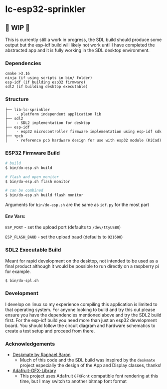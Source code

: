 # lc-esp32-sprinkler

## :wrench: WIP :hammer:
This is currently still a work in progress, the SDL build should produce some 
output but the esp-idf build will likely not work until I have completed the 
abstracted app and it is fully working in the SDL desktop environment.

### Dependencies
```
cmake >3.16
ninja (if using scripts in bin/ folder)
esp-idf (if building esp32 firmware)
sdl2 (if building desktop executable)
```

### Structure
```
├── lib-lc-sprinkler 
│    - platform independent application lib
├── sdl2
│    - SDL2 implementation for desktop
├── esp-idf
│    - esp32 microcontroller firmware implementation using esp-idf sdk
├── +pcb
│    - reference pcb hardware design for use with esp32 module (KiCad)
```

### ESP32 Firmware Build

``` bash
# build
$ bin/do-esp.sh build

# flash and open monitor
$ bin/do-esp.sh flash monitor

# can be combined
$ bin/do-esp.sh build flash monitor
```
Arguments for `bin/do-esp.sh` are the same as `idf.py` for the most part

#### Env Vars:

`ESP_PORT` - set the upload port (defaults to `/dev/ttyUSB0`)

`ESP_FLASH_BAUD` - set the upload baud (defaults to `921600`)


### SDL2 Executable Build 
Meant for rapid development on the desktop, not intended to be used as a final 
product although it would be possible to run directly on a raspberry pi for example.

``` bash
$ bin/do-spl.sh
```

### Development
I develop on linux so my experience compiling this application is limited to that operating system.
For anyone looking to build and try this out please ensure you have the dependencies mentioned above
and try the SDL2 build first. For the esp-idf build you need more than just an esp32 development board.
You should follow the circuit diagram and hardware schematics to create a test setup and proceed from there.

### Acknowledgements
* [Deskmate by Raphael Baron](https://github.com/rbaron/deskmate)
    * Much of this code and the SDL build was inspired by the `deskmate` project especially the design of the App and Display classes, thanks!
* [Adafruit-GFX-Library](https://github.com/adafruit/Adafruit-GFX-Library)
    * This project uses Adafruit `GFXFont` compatible font rendering at this time, but I may switch to another bitmap font format